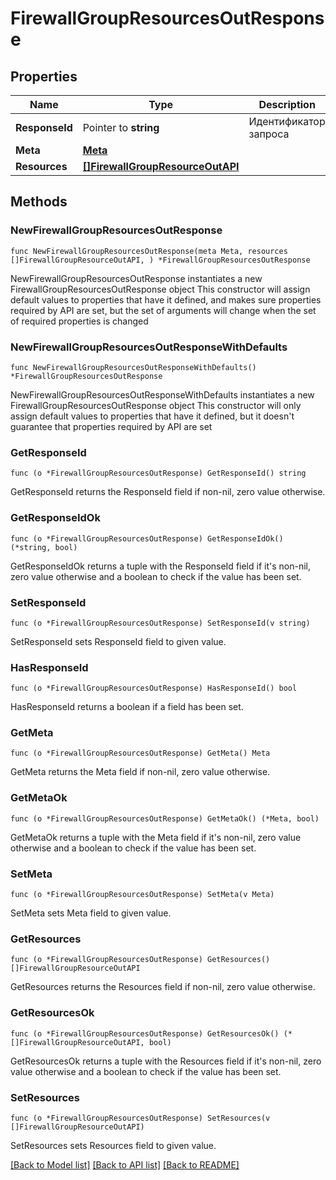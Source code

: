 # FirewallGroupResourcesOutResponse

## Properties

Name | Type | Description | Notes
------------ | ------------- | ------------- | -------------
**ResponseId** | Pointer to **string** | Идентификатор запроса | [optional] 
**Meta** | [**Meta**](Meta.md) |  | 
**Resources** | [**[]FirewallGroupResourceOutAPI**](FirewallGroupResourceOutAPI.md) |  | 

## Methods

### NewFirewallGroupResourcesOutResponse

`func NewFirewallGroupResourcesOutResponse(meta Meta, resources []FirewallGroupResourceOutAPI, ) *FirewallGroupResourcesOutResponse`

NewFirewallGroupResourcesOutResponse instantiates a new FirewallGroupResourcesOutResponse object
This constructor will assign default values to properties that have it defined,
and makes sure properties required by API are set, but the set of arguments
will change when the set of required properties is changed

### NewFirewallGroupResourcesOutResponseWithDefaults

`func NewFirewallGroupResourcesOutResponseWithDefaults() *FirewallGroupResourcesOutResponse`

NewFirewallGroupResourcesOutResponseWithDefaults instantiates a new FirewallGroupResourcesOutResponse object
This constructor will only assign default values to properties that have it defined,
but it doesn't guarantee that properties required by API are set

### GetResponseId

`func (o *FirewallGroupResourcesOutResponse) GetResponseId() string`

GetResponseId returns the ResponseId field if non-nil, zero value otherwise.

### GetResponseIdOk

`func (o *FirewallGroupResourcesOutResponse) GetResponseIdOk() (*string, bool)`

GetResponseIdOk returns a tuple with the ResponseId field if it's non-nil, zero value otherwise
and a boolean to check if the value has been set.

### SetResponseId

`func (o *FirewallGroupResourcesOutResponse) SetResponseId(v string)`

SetResponseId sets ResponseId field to given value.

### HasResponseId

`func (o *FirewallGroupResourcesOutResponse) HasResponseId() bool`

HasResponseId returns a boolean if a field has been set.

### GetMeta

`func (o *FirewallGroupResourcesOutResponse) GetMeta() Meta`

GetMeta returns the Meta field if non-nil, zero value otherwise.

### GetMetaOk

`func (o *FirewallGroupResourcesOutResponse) GetMetaOk() (*Meta, bool)`

GetMetaOk returns a tuple with the Meta field if it's non-nil, zero value otherwise
and a boolean to check if the value has been set.

### SetMeta

`func (o *FirewallGroupResourcesOutResponse) SetMeta(v Meta)`

SetMeta sets Meta field to given value.


### GetResources

`func (o *FirewallGroupResourcesOutResponse) GetResources() []FirewallGroupResourceOutAPI`

GetResources returns the Resources field if non-nil, zero value otherwise.

### GetResourcesOk

`func (o *FirewallGroupResourcesOutResponse) GetResourcesOk() (*[]FirewallGroupResourceOutAPI, bool)`

GetResourcesOk returns a tuple with the Resources field if it's non-nil, zero value otherwise
and a boolean to check if the value has been set.

### SetResources

`func (o *FirewallGroupResourcesOutResponse) SetResources(v []FirewallGroupResourceOutAPI)`

SetResources sets Resources field to given value.



[[Back to Model list]](../README.md#documentation-for-models) [[Back to API list]](../README.md#documentation-for-api-endpoints) [[Back to README]](../README.md)



